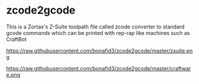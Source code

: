 # zcode2gcode

This is a Zortax's Z-Suite toolpath file called zcode converter to standard gcode commands which can be printed with rep-rap like machines such as CraftBot

https://raw.githubusercontent.com/bonafid3/zcode2gcode/master/zsuite.png

https://raw.githubusercontent.com/bonafid3/zcode2gcode/master/craftware.png
